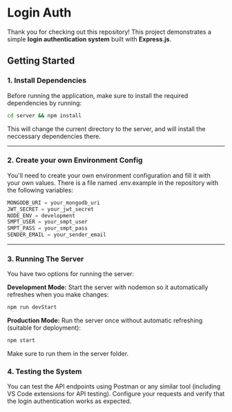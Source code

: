 # Login Auth

Thank you for checking out this repository! This project demonstrates a simple **login authentication system** built with **Express.js**.

## Getting Started

### 1. Install Dependencies

Before running the application, make sure to install the required dependencies by running:

```bash
cd server && npm install
```

This will change the current directory to the server, and will install the neccessary dependencies there.

---

### 2. Create your own Environment Config

You'll need to create your own environment configuration and fill it with your own values. There is a file named .env.example in the repository with the following variables:

```js
MONGODB_URI = your_mongodb_uri
JWT_SECRET = your_jwt_secret
NODE_ENV = development
SMPT_USER = your_smpt_user
SMPT_PASS = your_smpt_pass
SENDER_EMAIL = your_sender_email
```

---

### 3. Running The Server

You have two options for running the server:

**Development Mode:**
    Start the server with nodemon so it automatically refreshes when you make changes:

```bash
npm run devStart
```

**Production Mode:**
    Run the server once without automatic refreshing (suitable for deployment):

```bash
npm start
```

Make sure to run them in the server folder.

### 4. Testing the System

You can test the API endpoints using Postman or any similar tool (including VS Code extensions for API testing). Configure your requests and verify that the login authentication works as expected.
